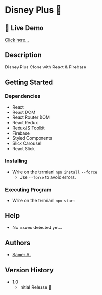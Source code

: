 # Disney Plus 🚀

## 🔴 Live Demo

[Click here...](https://samer-disney.firebaseapp.com)

## Description

Disney Plus Clone with React & Firebase

## Getting Started

### Dependencies

- React
- React DOM
- React Router DOM
- React Redux
- ReduxJS Toolkit
- Firebase
- Styled Components
- Slick Carousel
- React Slick

### Installing

- Write on the termianl `npm install --force`
  - Use `--force` to avoid errors.

### Executing Program

- Write on the termianl `npm start`

## Help

- No issues detected yet...

## Authors

- [Samer A.](https://twitter.com/ssadawi__)

## Version History

- 1.0
  - Initial Release 🚀
